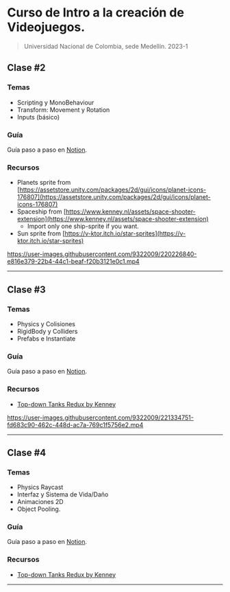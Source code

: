 # Curso de Intro a la creación de Videojuegos.
> Universidad Nacional de Colombia, sede Medellín. 2023-1


## Clase #2

### Temas

- Scripting y MonoBehaviour
- Transform: Movement y Rotation
- Inputs (básico)

### Guía

Guía paso a paso en [Notion](https://allie-joe.notion.site/Planets-3480381e638b4a7693166f41e27936bd).

### Recursos

- Planets sprite from [https://assetstore.unity.com/packages/2d/gui/icons/planet-icons-176807](https://assetstore.unity.com/packages/2d/gui/icons/planet-icons-176807)
- Spaceship from [https://www.kenney.nl/assets/space-shooter-extension](https://www.kenney.nl/assets/space-shooter-extension)
    - Import only one ship-sprite if you want.
- Sun sprite from [https://v-ktor.itch.io/star-sprites](https://v-ktor.itch.io/star-sprites)


https://user-images.githubusercontent.com/9322009/220226840-e816e379-22b4-44c1-beaf-f20b3121e0c1.mp4

---

## Clase #3

### Temas

- Physics y Colisiones
- RigidBody y Colliders
- Prefabs e Instantiate

### Guía

Guía paso a paso en [Notion](https://allie-joe.notion.site/Tanks-9a6b94e666404d97ba22ea4bdbfb5149).

### Recursos

- [Top-down Tanks Redux by Kenney](https://www.kenney.nl/assets/topdown-tanks-redux)

https://user-images.githubusercontent.com/9322009/221334751-fd683c90-462c-448d-ac7a-769c1f5756e2.mp4

---

## Clase #4

### Temas

- Physics Raycast
- Interfaz y Sistema de Vida/Daño
- Animaciones 2D
- Object Pooling.

### Guía

Guía paso a paso en [Notion](https://allie-joe.notion.site/Tank-2-293b7507760343ae99c2a3eac6bdf24f).

### Recursos

- [Top-down Tanks Redux by Kenney](https://www.kenney.nl/assets/topdown-tanks-redux)

---